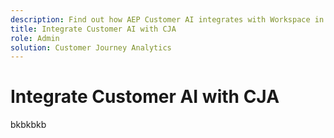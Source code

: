 ```yaml
---
description: Find out how AEP Customer AI integrates with Workspace in CJA.
title: Integrate Customer AI with CJA
role: Admin
solution: Customer Journey Analytics
---
```


# Integrate Customer AI with CJA

bkbkbkb
